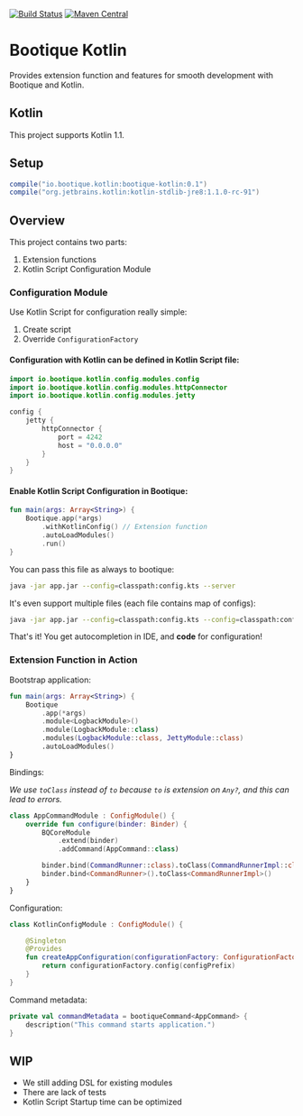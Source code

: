 [![Build Status](https://travis-ci.org/bootique/bootique-kotlin.svg)](https://travis-ci.org/bootique/bootique-kotlin)
[![Maven Central](https://maven-badges.herokuapp.com/maven-central/io.bootique.kotlin/bootique-kotlin/badge.svg)](https://maven-badges.herokuapp.com/maven-central/io.bootique.kotlin/bootique-kotlin/)

# Bootique Kotlin

Provides extension function and features for smooth development with Bootique and Kotlin.

## Kotlin

This project supports Kotlin 1.1.

## Setup

```gradle
compile("io.bootique.kotlin:bootique-kotlin:0.1")
compile("org.jetbrains.kotlin:kotlin-stdlib-jre8:1.1.0-rc-91")
```

## Overview

This project contains two parts:

1. Extension functions
2. Kotlin Script Configuration Module

### Configuration Module

Use Kotlin Script for configuration really simple:

1. Create script
2. Override `ConfigurationFactory`

#### Configuration with Kotlin can be defined in Kotlin Script file:

```kotlin
import io.bootique.kotlin.config.modules.config
import io.bootique.kotlin.config.modules.httpConnector
import io.bootique.kotlin.config.modules.jetty

config {
    jetty {
        httpConnector {
            port = 4242
            host = "0.0.0.0"
        }
    }
}
```

#### Enable Kotlin Script Configuration in Bootique:

```kotlin
fun main(args: Array<String>) {
    Bootique.app(*args)
        .withKotlinConfig() // Extension function
        .autoLoadModules()
        .run()
}
```

You can pass this file as always to bootique:

```bash
java -jar app.jar --config=classpath:config.kts --server
```

It's even support multiple files (each file contains map of configs):

```bash
java -jar app.jar --config=classpath:config.kts --config=classpath:config1.kts --server
```

That's it! You get autocompletion in IDE, and **code** for configuration!

### Extension Function in Action

Bootstrap application:

```kotlin
fun main(args: Array<String>) {
    Bootique
        .app(*args)
        .module<LogbackModule>()
        .module(LogbackModule::class)
        .modules(LogbackModule::class, JettyModule::class)
        .autoLoadModules()
}
```

Bindings:

*We use `toClass` instead of `to` because `to` is extension on `Any?`, and this can lead to errors.*

```kotlin
class AppCommandModule : ConfigModule() {
    override fun configure(binder: Binder) {
        BQCoreModule
            .extend(binder)
            .addCommand(AppCommand::class)

        binder.bind(CommandRunner::class).toClass(CommandRunnerImpl::class)
        binder.bind<CommandRunner>().toClass<CommandRunnerImpl>()
    }
}
```

Configuration:

```kotlin
class KotlinConfigModule : ConfigModule() {

    @Singleton
    @Provides
    fun createAppConfiguration(configurationFactory: ConfigurationFactory): AppConfiguration {
        return configurationFactory.config(configPrefix)
    }
}
```

Command metadata:

```kotlin
private val commandMetadata = bootiqueCommand<AppCommand> {
    description("This command starts application.")
}
```

## WIP

* We still adding DSL for existing modules
* There are lack of tests
* Kotlin Script Startup time can be optimized
